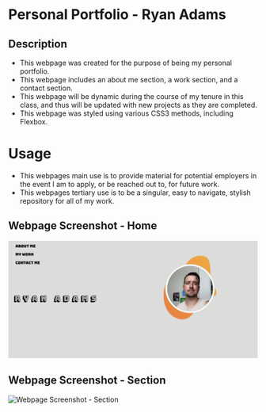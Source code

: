 # Personal Portfolio - Ryan Adams

## Description

- This webpage was created for the purpose of being my personal portfolio. 
- This webpage includes an about me section, a work section, and a contact section.
- This webpage will be dynamic during the course of my tenure in this class, and thus will be updated with new projects as they are completed. 
- This webpage was styled using various CSS3 methods, including Flexbox. 

# Usage

- This webpages main use is to provide material for potential employers in the event I am to apply, or be reached out to, for future work. 
- This webpages tertiary use is to be a singular, easy to navigate, stylish repository for all of my work.

## Webpage Screenshot - Home

![Webpage Screenshot - Section](https://github.com/radams017/personal-portfolio/blob/main/assets/images/webpage_ss.png)

## Webpage Screenshot - Section

![Webpage Screenshot - Section]()

